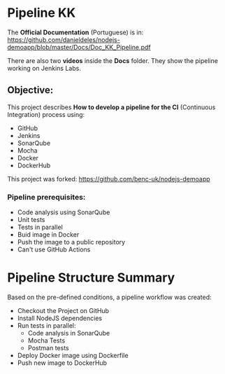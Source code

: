 # Pipeline KK

The **Official Documentation** (Portuguese) is in: https://github.com/danieldeles/nodejs-demoapp/blob/master/Docs/Doc_KK_Pipeline.pdf

There are also two **videos** inside the **Docs** folder. They show the pipeline working on Jenkins Labs.

## Objective:

This project describes **How to develop a pipeline for the CI** (Continuous Integration) process using:
- GitHub 
- Jenkins
- SonarQube
- Mocha
- Docker
- DockerHub

This project was forked: https://github.com/benc-uk/nodejs-demoapp

### Pipeline prerequisites:

- Code analysis using SonarQube
- Unit tests
- Tests in parallel
- Buid image in Docker
- Push the image to a public repository
- Can't use GitHub Actions


# Pipeline Structure Summary

Based on the pre-defined conditions, a pipeline workflow was created:

- Checkout the Project on GitHub
- Install NodeJS dependencies
- Run tests in parallel:
  - Code analysis in SonarQube
  - Mocha Tests
  - Postman tests
- Deploy Docker image using Dockerfile
- Push new image to DockerHub

